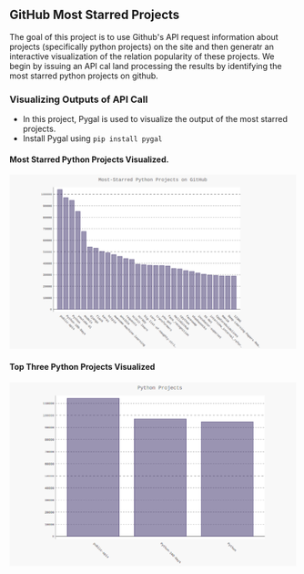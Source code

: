## GitHub Most Starred Projects
The goal of this project is to use Github's API request information about projects (specifically python projects) on the site and then generatr an interactive visualization of the relation popularity of these projects.
We begin by issuing an API cal land processing the results by identifying the most starred python projects on github.

### Visualizing Outputs of API Call
- In this project, Pygal is used to visualize the output of the most starred projects. 
- Install Pygal using ``` pip install pygal ``` 


#### Most Starred Python Projects Visualized.
![Most Starred Python Projects](https://github.com/rchriskoka/Learning-APIs/blob/main/Git-Most-Starred/Most-Starred-Python-Repos.png)

#### Top Three Python Projects Visualized
![Top Three Python Projects](https://github.com/rchriskoka/Learning-APIs/blob/main/Git-Most-Starred/Top-Three-Python-Projects.png)
